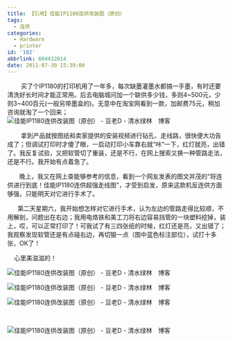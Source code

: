 ```yaml
---
title: 【引用】佳能IP1180连供改装图（原创）
tags:
  - 连供
categories:
  - Hardware
  - printer
id: '102'
abbrlink: 604432014
date: 2011-07-30 15:39:00
---
```


        买了个IP1180的打印机用了一年多，每次缺墨灌墨水都搞一手墨，有时还要清洗好长时间才能正常用。后去电脑城问加一个联供多少钱，多则4~500元，少则3~400百元(一般另带墨盒的)。无意中在淘宝网看到一款，加邮费75元，稍加咨询就淘了一个回来；![佳能IP1180连供改装图（原创） - 豆老D - 清水绿林　博客](http://img685.ph.126.net/bmkeIQ-RvuPiqyJl7Yj8YA==/46161896181822175.jpg "佳能IP1180连供改装图（原创） - 豆老D - 清水绿林　博客")

        拿到产品就按图纸和卖家提供的安装视频进行钻孔、走线路，很快便大功告成了；但调试打印时才傻了眼，一启动打印小车靠右就“咔”一下，红灯就亮，出错了。我反复试验，又把软管切了重装，还是不行，在网上搜索又换一种管路走法，还是不行。我开始有点着急了。

       晚上，我又在网上查能够参考的信息，看到一个网友发表的图文并茂的“将连供进行到底！佳能IP1180连供超强走线图”，才受到启发，原来这款机反连供方面够强，只能明天对它进行手术了。

      第二天星期六，我开始想怎样对它进行手术，认为左边的管路走得比较顺，不用解剖，问题出在右边；我用电烙铁和美工刀将右边容易挡管的一块塑料挖掉，装上，哎，可以正常打印了！可我试了有三四张纸的时候，红灯还是亮，又出错了；我观察发现软管还是有点碰右边，再切狠一点（图中蓝色标注部位），试打十多张，OK了！

    心里美滋滋的！

![佳能IP1180连供改装图（原创） - 豆老D - 清水绿林　博客](http://img20.ph.126.net/vnBA1Wkqr-6MrZLuz1Xphw==/3165749063066947588.jpg "佳能IP1180连供改装图（原创） - 豆老D - 清水绿林　博客")

![佳能IP1180连供改装图（原创） - 豆老D - 清水绿林　博客](http://img381.ph.126.net/JBYxgso5RS2oXl3H0va_gw==/2387189277484252964.jpg "佳能IP1180连供改装图（原创） - 豆老D - 清水绿林　博客")

![佳能IP1180连供改装图（原创） - 豆老D - 清水绿林　博客](http://img.ph.126.net/R_62zDW8JmTlglvLsdBB_g==/3330130449464705661.jpg "佳能IP1180连供改装图（原创） - 豆老D - 清水绿林　博客")

 

![佳能IP1180连供改装图（原创） - 豆老D - 清水绿林　博客](http://img839.ph.126.net/59-POL_qLlE6FMuHWl1cAA==/1796373301369373782.jpg "佳能IP1180连供改装图（原创） - 豆老D - 清水绿林　博客")